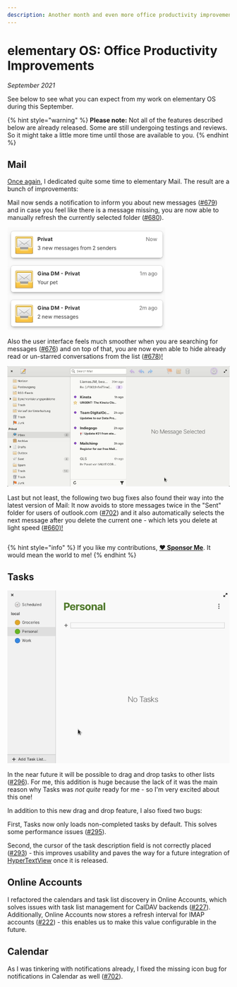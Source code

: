```yaml
---
description: Another month and even more office productivity improvements!
---
```


# elementary OS: Office Productivity Improvements

_September 2021_

See below to see what you can expect from my work on elementary OS during this September.

{% hint style="warning" %}
**Please note:** Not all of the features described below are already released. Some are still undergoing testings and reviews. So it might take a little more time until those are available to you.
{% endhint %}

## Mail

[Once again](https://www.marco.betschart.name/blog/2021-07-25-a-month-dedicated-to-elementary-mail), I dedicated quite some time to elementary Mail. The result are a bunch of improvements:

Mail now sends a notification to inform you about new messages \([\#679](https://github.com/elementary/mail/pull/679)\) and in case you feel like there is a message missing, you are now able to manually refresh the currently selected folder \([\#680](https://github.com/elementary/mail/pull/680)\).

![Mail notifies you about new messages](../.gitbook/assets/elementary-mail-notifications.png)

Also the user interface feels much smoother when you are searching for messages \([\#676](https://github.com/elementary/mail/pull/676)\) and on top of that, you are now even able to hide already read or un-starred conversations from the list \([\#678](https://github.com/elementary/mail/pull/678)\)[!](https://github.com/elementary/mail/pull/678]%29!)

![New functionality in elementary Mail: Refresh and Filter](../.gitbook/assets/elementary-mail-refresh-and-filter.png)

Last but not least, the following two bug fixes also found their way into the latest version of Mail: It now avoids to store messages twice in the "Sent" folder for users of outlook.com \([\#702](https://github.com/elementary/mail/pull/702)\) and it also automatically selects the next message after you delete the current one - which lets you delete at light speed \([\#660](https://github.com/elementary/mail/pull/660)[\)!](https://github.com/elementary/mail/pull/660%29!)

|  |  |
| :--- | :--- |


{% hint style="info" %}
If you like my contributions, [**❤️ Sponsor Me**](https://github.com/sponsors/marbetschar). It would mean the world to me!
{% endhint %}

## Tasks

![elementary Tasks: Drag task to another list](../.gitbook/assets/elementary-tasks-drag-and-drop.png)

In the near future it will be possible to drag and drop tasks to other lists \([\#296](https://github.com/elementary/tasks/pull/296)\). For me, this addition is huge because the lack of it was the main reason why Tasks was _not quite_ ready for me - so I'm very excited about this one!

In addition to this new drag and drop feature, I also fixed two bugs:

First, Tasks now only loads non-completed tasks by default. This solves some performance issues \([\#295](https://github.com/elementary/tasks/pull/295)\).

Second, the cursor of the task description field is not correctly placed \([\#293](https://github.com/elementary/tasks/pull/293)\) - this improves usability and paves the way for a future integration of [HyperTextView](https://github.com/elementary/granite/pull/507) once it is released.

## Online Accounts

I refactored the calendars and task list discovery in Online Accounts, which solves issues with task list management for CalDAV backends \([\#227](https://github.com/elementary/switchboard-plug-onlineaccounts/pull/227)\). Additionally, Online Accounts now stores a refresh interval for IMAP accounts \([\#222](https://github.com/elementary/switchboard-plug-onlineaccounts/pull/222)\) - this enables us to make this value configurable in the future.

## Calendar

As I was tinkering with notifications already, I fixed the missing icon bug for notifications in Calendar as well \([\#702](https://github.com/elementary/calendar/pull/702)\).

